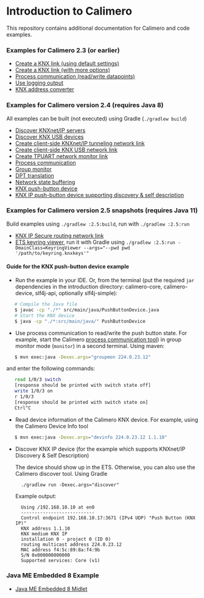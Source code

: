Introduction to Calimero
========================

This repository contains additional documentation for Calimero and code examples.

### Examples for Calimero 2.3 (or earlier)

* [Create a KNX link (using default settings)](examples/CreateKnxLink.java)
* [Create a KNX link (with more options)](examples/CreateKnxLink2.java)
* [Process communication (read/write datapoints)](examples/ProcessCommunication.java)
* [Use logging output](examples/Logging.java)
* [KNX address converter](examples/KnxAddressConverter.java)

### Examples for Calimero version 2.4 (requires Java 8)

All examples can be built (not executed) using Gradle (`./gradlew build`)

* [Discover KNXnet/IP servers](src/main/java/DiscoverKnxServers.java)
* [Discover KNX USB devices](src/main/java/DiscoverUsbDevices.java)
* [Create client-side KNXnet/IP tunneling network link](src/main/java/CreateTunnelingLink.java)
* [Create client-side KNX USB network link](src/main/java/CreateUsbLink.java)
* [Create TPUART network monitor link](src/main/java/CreateTpuartMonitor.java)
* [Process communication](src/main/java/ProcessCommunication.java)
* [Group monitor](src/main/java/GroupMonitor.java)
* [DPT translation](src/main/java/DptTranslation.java)
* [Network state buffering](src/main/java/NetworkStateBuffering.java)
* [KNX push-button device](src/main/java/PushButtonDevice.java)
* [KNX IP push-button device supporting discovery & self description](src/main/java/PushButtonDeviceWithDiscovery.java)

### Examples for Calimero version 2.5 snapshots (requires Java 11)

Build examples using `./gradlew :2.5:build`, run with `./gradlew :2.5:run`

* [KNX IP Secure routing network link](2.5/src/main/java/KnxipSecure.java)
* [ETS keyring viewer](2.5/src/main/java/KeyringViewer.java), run it with Gradle using
	`./gradlew :2.5:run -DmainClass=KeyringViewer --args="--pwd pwd '/path/to/keyring.knxkeys'"`	

#### Guide for the KNX push-button device example

- Run the example in your IDE. Or, from the terminal (put the required `jar` dependencies in the introduction directory: calimero-core, calimero-device, slf4j-api, optionally slf4j-simple):

 ~~~ sh
	# Compile the Java file
	$ javac -cp "./*" src/main/java/PushButtonDevice.java
	# Start the KNX device
	$ java -cp "./*:src/main/java/" PushButtonDevice
 ~~~

- Use process communication to read/write the push button state. For example, start the Calimero [process communication tool](https://github.com/calimero-project/calimero-tools/blob/master/src/tuwien/auto/calimero/tools/ProcComm.java)) in group monitor mode (`monitor`) in a second terminal. Using maven:

 ~~~ sh
	$ mvn exec:java -Dexec.args="groupmon 224.0.23.12"
 ~~~
 and enter the following commands:
 
 ~~~ sh	
	read 1/0/3 switch
	[response should be printed with switch state off]
	write 1/0/3 on
	r 1/0/3
	[response should be printed with switch state on]
	Ctrl^C
 ~~~

- Read device information of the Calimero KNX device. For example, using the Calimero Device Info tool
 
 ~~~ sh 
	$ mvn exec:java -Dexec.args="devinfo 224.0.23.12 1.1.10"
 ~~~

- Discover KNX IP device (for the example which supports KNXnet/IP Discovery & Self Description)

  The device should show up in the ETS. Otherwise, you can also use the Calimero discover tool. Using Gradle

		./gradlew run -Dexec.args="discover"

  Example output:

		Using /192.168.10.10 at en0
		---------------------------
		Control endpoint 192.168.10.17:3671 (IPv4 UDP) "Push Button (KNX IP)"
		KNX address 1.1.10
		KNX medium KNX IP
		installation 0 - project 0 (ID 0)
		routing multicast address 224.0.23.12
		MAC address f4:5c:89:8a:f4:9b
		S/N 0x000000000000
		Supported services: Core (v1)


### Java ME Embedded 8 Example

* [Java ME Embedded 8 Midlet](examples/midlet/)

